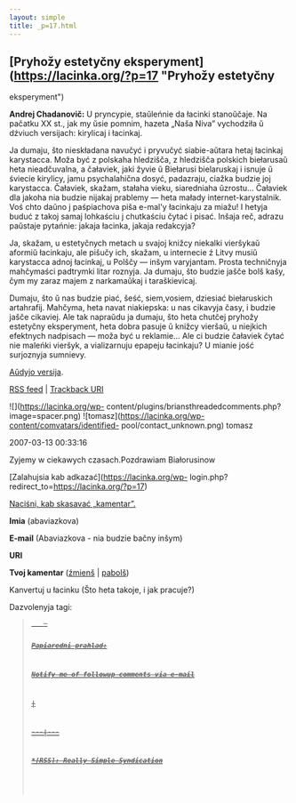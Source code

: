 ```yaml
---
layout: simple
title: _p=17.html 
---
```






## [Pryhožy estetyčny eksperyment](https://lacinka.org/?p=17 "Pryhožy estetyčny
eksperyment")

**Andrej Chadanovič:** U pryncypie, staŭleńnie da łacinki stanoŭčaje. Na
pačatku XX st., jak my ŭsie pomnim, hazeta „Naša Niva” vychodziła ŭ dźviuch
versijach: kirylicaj i łacinkaj.

Ja dumaju, što nieskładana navučyć i pryvučyć siabie-aŭtara hetaj łacinkaj
karystacca. Moža być z polskaha hledzišča, z hledzišča polskich biełarusaŭ
heta nieadčuvalna, a čałaviek, jaki žyvie ŭ Biełarusi bielaruskaj i isnuje ŭ
śviecie kirylicy, jamu psychalahična dosyć, padazraju, ciažka budzie joj
karystacca. Čałaviek, skažam, stałaha vieku, siaredniaha ŭzrostu… Čałaviek dla
jakoha nia budzie nijakaj prablemy — heta małady internet-karystalnik. Voś
chto daŭno j paśpiachova piša e-mal'y łacinkaju za miažu! I hetyja buduć z
takoj samaj lohkaściu j chutkaściu čytać i pisać. Inšaja reč, adrazu paŭstaje
pytańnie: jakaja łacinka, jakaja redakcyja?

Ja, skažam, u estetyčnych metach u svajoj knižcy niekalki vieršykaŭ aformiŭ
łacinkaju, ale pišučy ich, skažam, u internecie ź Litvy musiŭ karystacca adnoj
łacinkaj, u Polščy — inšym varyjantam. Prosta techničnyja mahčymaści padtrymki
litar roznyja. Ja dumaju, što budzie jašče bolš kašy, čym my zaraz majem z
narkamaŭkaj i taraškievicaj.

Dumaju, što ŭ nas budzie piać, šeść, siem,vosiem, dziesiać biełaruskich
artahrafij. Mahčyma, heta navat niakiepska: u nas cikavyja časy, i budzie
jašče cikaviej. Ale tak napraŭdu ja dumaju, što heta chutčej pryhožy estetyčny
eksperyment, heta dobra pasuje ŭ knižcy vieršaŭ, u niejkich efektnych
nadpisach — moža być u reklamie… Ale ci budzie čałaviek čytać nie maleńki
vieršyk, a vializarnuju epapeju łacinkaju? U mianie jość surjoznyja sumnievy.

[Aŭdyjo
versija](https://www.lacinka.org/fajly/ludzi_pra_lacinku/chadanovic.m3u).

[RSS feed](https://lacinka.org/?feed=rss2&p=17) | [Trackback
URI](https://lacinka.org/wp-trackback.php?p=17)

![](https://lacinka.org/wp-
content/plugins/briansthreadedcomments.php?image=spacer.png)
![tomasz](https://lacinka.org/wp-content/comvatars/identified-
pool/contact_unknown.png) tomasz

2007-03-13 00:33:16

Zyjemy w ciekawych czasach.Pozdrawiam Białorusinow

[Zalahujsia kab adkazać](https://lacinka.org/wp-
login.php?redirect_to=https://lacinka.org/?p=17)



[ Naciśni, kab skasavać „kamentar”. ](javascript:reRoot\(\))

**Imia** (abaviazkova)

**E-mail** (Abaviazkova - nia budzie bačny inšym)

**URI**

**Tvoj kamentar** ([źmienš](javascript:changeCommentSize\(-80\);) |
[pabolš](javascript:changeCommentSize\(80\)))

 Kanvertuj u łacinku (Što heta takoje, i jak pracuje?)

Dazvolenyja tagi: <a href="" title=""> <abbr title=""> <acronym title=""> <b>
<blockquote cite=""> <code> <em> <i> <strike> <strong>

Papiaredni prahlad:

Notify me of followup comments via e-mail


|

 
  
  
---|---  
  







 



  *[RSS]: Really Simple Syndication


